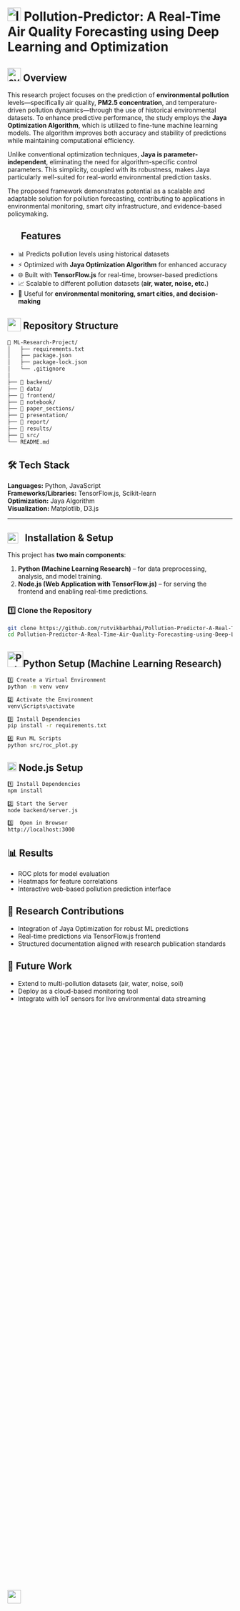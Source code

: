 # <img src="https://github.com/user-attachments/assets/b83b271d-fafe-41be-bf84-7f74ccb310d1" alt="logo" height="30px"> Pollution-Predictor: A Real-Time Air Quality Forecasting using Deep Learning and Optimization


## <img src="https://github.com/user-attachments/assets/43c950fd-76fc-4a81-804b-57e89642eb8c" alt="overview" height="30px"> Overview
This research project focuses on the prediction of **environmental pollution** levels—specifically air quality, **PM2.5 concentration**, and temperature-driven pollution dynamics—through the use of historical environmental datasets.
To enhance predictive performance, the study employs the **Jaya Optimization Algorithm**, which is utilized to fine-tune machine learning models. The algorithm improves both accuracy and stability of predictions while maintaining computational efficiency.

Unlike conventional optimization techniques, **Jaya is parameter-independent**, eliminating the need for algorithm-specific control parameters. This simplicity, coupled with its robustness, makes Jaya particularly well-suited for real-world environmental prediction tasks.

The proposed framework demonstrates potential as a scalable and adaptable solution for pollution forecasting, contributing to applications in environmental monitoring, smart city infrastructure, and evidence-based policymaking.


## <img src="https://github.com/user-attachments/assets/dcdcffb4-c4e2-40ee-84cc-aca8612d257e" height="30px" style="vertical-align: text-bottom; margin-bottom:-3050px;">Features  
- 📊 Predicts pollution levels using historical datasets  
- ⚡ Optimized with **Jaya Optimization Algorithm** for enhanced accuracy  
- 🌐 Built with **TensorFlow.js** for real-time, browser-based predictions  
- 📈 Scalable to different pollution datasets (**air, water, noise, etc.**)  
- 🔮 Useful for **environmental monitoring, smart cities, and decision-making**  


## <img src="https://github.com/user-attachments/assets/f3dcee8e-e008-457a-97fb-d3848b425713" height="30px" style="vertical-align:text-bottom;"> Repository Structure  
```bash
📂 ML-Research-Project/
│   ├── requirements.txt
│   ├── package.json      
│   ├── package-lock.json         
│   └── .gitignore
│ 
├── 📁 backend/           
├── 📁 data/              
├── 📁 frontend/      
├── 📁 notebook/      
├── 📁 paper_sections/     
├── 📁 presentation/              
├── 📁 report/           
├── 📁 results/
├── 📁 src/          
└── README.md            
```
## 🛠 Tech Stack  
**Languages:** Python, JavaScript  
**Frameworks/Libraries:** TensorFlow.js, Scikit-learn  
**Optimization:** Jaya Algorithm  
**Visualization:** Matplotlib, D3.js  


---

## <img src="https://github.com/user-attachments/assets/6672ee8c-15ed-4fb5-9cd5-63c04ac747c1" height="24px" style="vertical-align: bottom; margin-right: 10px;"> Installation & Setup  

This project has **two main components**:  

1. **Python (Machine Learning Research)** – for data preprocessing, analysis, and model training.  
2. **Node.js (Web Application with TensorFlow.js)** – for serving the frontend and enabling real-time predictions.


### 1️⃣ Clone the Repository   
```bash
git clone https://github.com/rutvikbarbhai/Pollution-Predictor-A-Real-Time-Air-Quality-Forecasting-using-Deep-Learning-and-Optimization.git
cd Pollution-Predictor-A-Real-Time-Air-Quality-Forecasting-using-Deep-Learning-and-Optimization
```
## <img src="https://github.com/user-attachments/assets/72050623-de79-4b7a-b803-4a1154885382" width="35px" alt="Python Setup (Machine Learning Research)">Python Setup (Machine Learning Research)

```bash
1️⃣ Create a Virtual Environment
python -m venv venv

2️⃣ Activate the Environment 
venv\Scripts\activate  

3️⃣ Install Dependencies
pip install -r requirements.txt

4️⃣ Run ML Scripts
python src/roc_plot.py
```
## <img src="https://github.com/user-attachments/assets/657aedce-259b-411c-89f2-0d93f7049737" alt="nodejs" height="20px"> Node.js Setup
```bash
1️⃣ Install Dependencies
npm install

2️⃣ Start the Server
node backend/server.js 

3️⃣  Open in Browser
http://localhost:3000
```

## 📊 Results
- ROC plots for model evaluation
-  Heatmaps for feature correlations
-  Interactive web-based pollution prediction interface

## 📜 Research Contributions

- Integration of Jaya Optimization for robust ML predictions
- Real-time predictions via TensorFlow.js frontend
- Structured documentation aligned with research publication standards

## 🚀 Future Work
- Extend to multi-pollution datasets (air, water, noise, soil)
- Deploy as a cloud-based monitoring tool
- Integrate with IoT sensors for live environmental data streaming







